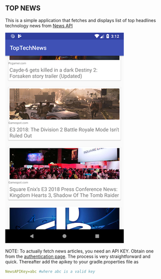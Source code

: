 ## TOP NEWS

This is a simple application that fetches and displays list of top headlines technology news from [News API](https://newsapi.org/)


![](app/src/main/res/drawable/screen.png)

NOTE:
To actually fetch news articles, you need an API KEY. Obtain one from the [authentication page](https://newsapi.org/docs/authentication).
The process is very straightforward and quick.
Thereafter add the apikey to your gradle.properties file as

```yaml
NewsAPIKey=abc #where abc is a valid key
``` 